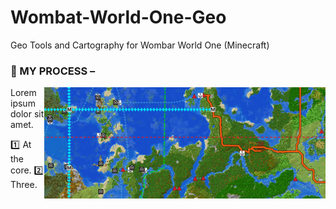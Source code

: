 # Wombat-World-One-Geo
Geo Tools and Cartography for Wombar World One (Minecraft)

### :wrench: MY PROCESS &ndash;

<img src=meta/meta-banner.png width=450 align=right>

Lorem ipsum dolor sit amet.

:one: At the core. :two: Three.
